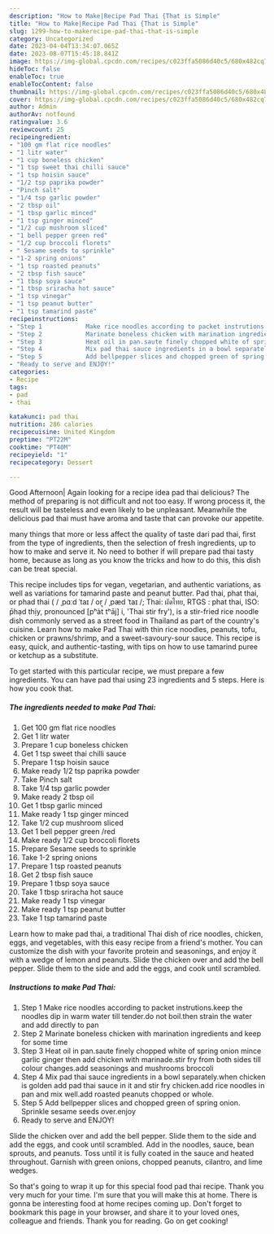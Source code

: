 ```yaml
---
description: "How to Make|Recipe Pad Thai {That is Simple"
title: "How to Make|Recipe Pad Thai {That is Simple"
slug: 1299-how-to-makerecipe-pad-thai-that-is-simple
category: Uncategorized
date: 2023-04-04T13:34:07.065Z
date: 2023-08-07T15:45:18.841Z
image: https://img-global.cpcdn.com/recipes/c023ffa5086d40c5/680x482cq70/pad-thai-recipe-main-photo.jpg
hideToc: false
enableToc: true
enableTocContent: false
thumbnail: https://img-global.cpcdn.com/recipes/c023ffa5086d40c5/680x482cq70/pad-thai-recipe-main-photo.jpg
cover: https://img-global.cpcdn.com/recipes/c023ffa5086d40c5/680x482cq70/pad-thai-recipe-main-photo.jpg
author: Admin
authorAv: notfound
ratingvalue: 3.6
reviewcount: 25
recipeingredient:
- "100 gm flat rice noodles"
- "1 litr water"
- "1 cup boneless chicken"
- "1 tsp sweet thai chilli sauce"
- "1 tsp hoisin sauce"
- "1/2 tsp paprika powder"
- "Pinch salt"
- "1/4 tsp garlic powder"
- "2 tbsp oil"
- "1 tbsp garlic minced"
- "1 tsp ginger minced"
- "1/2 cup mushroom sliced"
- "1 bell pepper green red"
- "1/2 cup broccoli florets"
- " Sesame seeds to sprinkle"
- "1-2 spring onions"
- "1 tsp roasted peanuts"
- "2 tbsp fish sauce"
- "1 tbsp soya sauce"
- "1 tbsp sriracha hot sauce"
- "1 tsp vinegar"
- "1 tsp peanut butter"
- "1 tsp tamarind paste"
recipeinstructions:
- "Step 1            Make rice noodles according to packet instrutions.keep the noodles dip in warm water till tender.do not boil.then strain the water and add directly to pan"
- "Step 2            Marinate boneless chicken with marination ingredients and keep for some time"
- "Step 3            Heat oil in pan.saute finely chopped white of spring onion mince garlic ginger then add chicken with marinade.stir fry from both sides till colour changes.add seasonings and mushrooms broccoli"
- "Step 4            Mix pad thai sauce ingredients in a bowl separately.when chicken is golden add pad thai sauce in it and stir fry chicken.add rice noodles in pan and mix well.add roasted peanuts chopped or whole."
- "Step 5            Add bellpepper slices and chopped green of spring onion. Sprinkle sesame seeds over.enjoy"
- "Ready to serve and ENJOY!"
categories:
- Recipe
tags:
- pad
- thai

katakunci: pad thai 
nutrition: 286 calories
recipecuisine: United Kingdom
preptime: "PT22M"
cooktime: "PT40M"
recipeyield: "1"
recipecategory: Dessert

---
```



Good Afternoon| Again looking for a recipe idea pad thai delicious? The method of preparing is not difficult and not too easy. If wrong process it, the result will be tasteless and even likely to be unpleasant. Meanwhile the delicious pad thai must have aroma and taste that can provoke our appetite.






many things that more or less affect the quality of taste dari pad thai, first from the type of ingredients, then the selection of fresh ingredients, up to how to make and serve it. No need to bother if will prepare pad thai tasty home, because as long as you know the tricks and how to do this, this dish can be treat special.


This recipe includes tips for vegan, vegetarian, and authentic variations, as well as variations for tamarind paste and peanut butter. Pad thai, phat thai, or phad thai ( / ˌpɑːd ˈtaɪ / or / ˌpæd ˈtaɪ /; Thai: ผัดไทย, RTGS : phat thai, ISO: p̄hạd thịy, pronounced [pʰàt̚ tʰāj] i, &#39;Thai stir fry&#39;), is a stir-fried rice noodle dish commonly served as a street food in Thailand as part of the country&#39;s cuisine. Learn how to make Pad Thai with thin rice noodles, peanuts, tofu, chicken or prawns/shrimp, and a sweet-savoury-sour sauce. This recipe is easy, quick, and authentic-tasting, with tips on how to use tamarind puree or ketchup as a substitute.


To get started with this particular recipe, we must prepare a few ingredients. You can have pad thai using 23 ingredients and 5 steps. Here is how you cook that.

<!--inarticleads1-->

##### The ingredients needed to make Pad Thai:

1. Get 100 gm flat rice noodles
1. Get 1 litr water
1. Prepare 1 cup boneless chicken
1. Get 1 tsp sweet thai chilli sauce
1. Prepare 1 tsp hoisin sauce
1. Make ready 1/2 tsp paprika powder
1. Take Pinch salt
1. Take 1/4 tsp garlic powder
1. Make ready 2 tbsp oil
1. Get 1 tbsp garlic minced
1. Make ready 1 tsp ginger minced
1. Take 1/2 cup mushroom sliced
1. Get 1 bell pepper green /red
1. Make ready 1/2 cup broccoli florets
1. Prepare  Sesame seeds to sprinkle
1. Take 1-2 spring onions
1. Prepare 1 tsp roasted peanuts
1. Get 2 tbsp fish sauce
1. Prepare 1 tbsp soya sauce
1. Take 1 tbsp sriracha hot sauce
1. Make ready 1 tsp vinegar
1. Make ready 1 tsp peanut butter
1. Take 1 tsp tamarind paste


Learn how to make pad thai, a traditional Thai dish of rice noodles, chicken, eggs, and vegetables, with this easy recipe from a friend&#39;s mother. You can customize the dish with your favorite protein and seasonings, and enjoy it with a wedge of lemon and peanuts. Slide the chicken over and add the bell pepper. Slide them to the side and add the eggs, and cook until scrambled. 

<!--inarticleads2-->

##### Instructions to make Pad Thai:

1. Step 1            Make rice noodles according to packet instrutions.keep the noodles dip in warm water till tender.do not boil.then strain the water and add directly to pan
1. Step 2            Marinate boneless chicken with marination ingredients and keep for some time
1. Step 3            Heat oil in pan.saute finely chopped white of spring onion mince garlic ginger then add chicken with marinade.stir fry from both sides till colour changes.add seasonings and mushrooms broccoli
1. Step 4            Mix pad thai sauce ingredients in a bowl separately.when chicken is golden add pad thai sauce in it and stir fry chicken.add rice noodles in pan and mix well.add roasted peanuts chopped or whole.
1. Step 5            Add bellpepper slices and chopped green of spring onion. Sprinkle sesame seeds over.enjoy
1. Ready to serve and ENJOY!

Slide the chicken over and add the bell pepper. Slide them to the side and add the eggs, and cook until scrambled. Add in the noodles, sauce, bean sprouts, and peanuts. Toss until it is fully coated in the sauce and heated throughout. Garnish with green onions, chopped peanuts, cilantro, and lime wedges. 

So that's going to wrap it up for this special food pad thai recipe. Thank you very much for your time. I'm sure that you will make this at home. There is gonna be interesting food at home recipes coming up. Don't forget to bookmark this page in your browser, and share it to your loved ones, colleague and friends. Thank you for reading. Go on get cooking!
